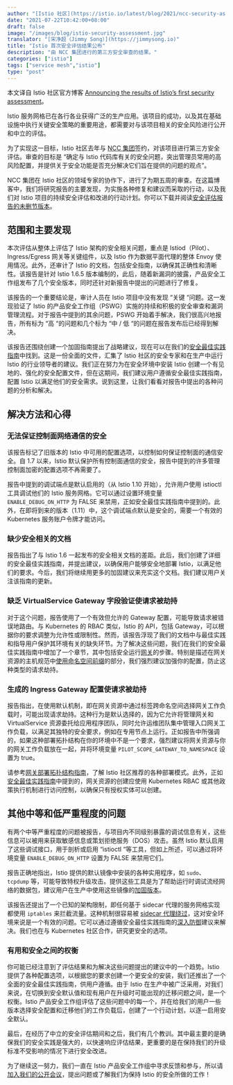 ```yaml
---
author: "[Istio 社区](https://istio.io/latest/blog/2021/ncc-security-assessment/)"
date: "2021-07-22T10:42:00+08:00"
draft: false
image: "/images/blog/istio-security-assessment.jpg"
translator: "[宋净超（Jimmy Song）](https://jimmysong.io)"
title: "Istio 首次安全评估结果公布"
description: "由 NCC 集团进行的第三方安全审查的结果。"
categories: ["istio"]
tags: ["service mesh","istio"]
type: "post"
---
```


本文译自 Istio 社区官方博客 [Announcing the results of Istio’s first security assessment](https://istio.io/latest/blog/2021/ncc-security-assessment/)。

Istio 服务网格已在各行各业获得广泛的生产应用。该项目的成功，以及其在基础设施中执行关键安全策略的重要用途，都需要对与该项目相关的安全风险进行公开和中立的评估。

为了实现这一目标，Istio 社区去年与 [NCC 集团](https://www.nccgroup.com/)签约，对该项目进行第三方安全评估。审查的目标是 “确定与 Istio 代码库有关的安全问题，突出管理员常用的高风险配置，并提供关于安全功能是否充分解决它们旨在提供的问题的观点”。

NCC 集团在 Istio 社区的领域专家的协作下，进行了为期五周的审查。在这篇博客中，我们将研究报告的主要发现，为实施各种修复和建议而采取的行动，以及我们对 Istio 项目的持续安全评估和改进的行动计划。你可以下载并阅读[安全评估报告的未删节版本](https://istio.io/latest/blog/2021/ncc-security-assessment/NCC_Group_Google_GOIST2005_Report_2020-08-06_v1.1.pdf)。

## 范围和主要发现

本次评估从整体上评估了 Istio 架构的安全相关问题，重点是 Istiod（Pilot）、Ingress/Egress 网关等关键组件，以及 Istio 作为数据平面代理的整体 Envoy 使用情况。此外，还审计了 Istio 的文档，包括安全指南，以确保其正确性和清晰性。该报告是针对 Istio 1.6.5 版本编制的，此后，随着新漏洞的披露，产品安全工作组发布了几个安全版本，同时还针对新报告中提出的问题进行了修复。

该报告的一个重要结论是，审计人员在 Istio 项目中没有发现 “关键 “问题。这一发现验证了 Istio 的产品安全工作组（PSWG）实施的持续和积极的安全审查和漏洞管理流程。对于报告中提到的其余问题，PSWG 开始着手解决，我们很高兴地报告，所有标为 “高 “的问题和几个标为 “中 / 低 “的问题在报告发布后已经得到解决。

该报告还围绕创建一个加固指南提出了战略建议，现在可以在我们的[安全最佳实践指南](https://istio.io/latest/docs/ops/best-practices/security/)中找到。这是一份全面的文件，汇集了 Istio 社区的安全专家和在生产中运行 Istio 的行业领导者的建议。我们正在努力为在安全环境中安装 Istio 创建一个有见地的、强化的安全配置文件，但在这期间，我们建议用户遵循安全最佳实践指南，配置 Istio 以满足他们的安全需求。说到这里，让我们看看对报告中提出的各种问题的分析和解决。

## 解决方法和心得

### 无法保证控制面网络通信的安全

该报告标记了旧版本的 Istio 中可用的配置选项，以控制如何保证控制面的通信安全。自 1.7 以来，Istio 默认保护所有控制面通信的安全，报告中提到的许多管理控制面加密的配置选项不再需要了。

报告中提到的调试端点是默认启用的（从 Istio 1.10 开始），允许用户使用 istioctl 工具调试他们的 Istio 服务网格。它可以通过设置环境变量 `ENABLE_DEBUG_ON_HTTP` 为 FALSE 来禁用，正如安全最佳实践指南中提到的。此外，在即将到来的版本（1.11）中，这个调试端点默认是安全的，需要一个有效的 Kubernetes 服务账户令牌才能访问。

### 缺少安全相关的文档

报告指出了与 Istio 1.6 一起发布的安全相关文档的差距。此后，我们创建了详细的安全最佳实践指南，并提出建议，以确保用户能够安全地部署 Istio，以满足他们的要求。今后，我们将继续用更多的加固建议来充实这个文档。我们建议用户关注该指南的更新。

### 缺乏 VirtualService Gateway 字段验证使请求被劫持

对于这个问题，报告使用了一个有效但允许的 Gateway 配置，可能导致请求被错误地路由。与 Kubernetes 的 RBAC 类似，Istio 的 API，包括 Gateway，可以根据你的要求调整为允许性或限制性。然而，该报告浮现了我们的文档中与最佳实践和指导用户保护其环境有关的缺失环节。为了解决这些问题，我们在我们的安全最佳实践指南中增加了一个章节，其中包括安全运行[网关](https://istio.io/latest/docs/ops/best-practices/security/#gateways)的步骤。特别是描述在网关资源的主机规范中[使用命名空间前缀](https://istio.io/latest/docs/ops/best-practices/security/#avoid-overly-broad-hosts-configurations)的部分，我们强烈建议加强你的配置，防止这种类型的请求劫持。

### 生成的 Ingress Gateway 配置使请求被劫持

报告指出，在使用默认机制，即在网关资源中通过标签跨命名空间选择网关工作负载时，可能出现请求劫持。这种行为是默认选择的，因为它允许将管理网关和 VirtualService 资源委托给应用程序团队，同时允许运维团队集中管理入口网关工作负载，以满足其独特的安全要求，例如在专用节点上运行。正如报告中所强调的，如果这种部署拓扑结构在你的环境中不是一个要求，强烈建议将网关资源与你的网关工作负载放在一起，并将环境变量 `PILOT_SCOPE_GATEWAY_TO_NAMESPACE` 设置为 true。

请参考[网关部署拓扑结构指南](https://istio.io/latest/docs/setup/additional-setup/gateway/#gateway-deployment-topologies)，了解 Istio 社区推荐的各种部署模式。此外，正如[安全最佳实践指南](https://istio.io/latest/docs/ops/best-practices/security/#restrict-gateway-creation-privileges)中提到的，网关资源的创建应使用 Kubernetes RBAC 或其他政策执行机制进行访问控制，以确保只有授权实体可以创建。

## 其他中等和低严重程度的问题

有两个中等严重程度的问题被报告，与项目内不同级别暴露的调试信息有关，这些信息可以被用来获取敏感信息或策划拒绝服务（DOS）攻击。虽然 Istio 默认启用了这些调试接口，用于剖析或启用 “istioctl “等工具，但如上所述，可以通过将环境变量 `ENABLE_DEBUG_ON_HTTP` 设置为 FALSE 来禁用它们。

报告正确地指出，Istio 提供的默认镜像中安装的各种实用程序，如 `sudo`、`tcpdump` 等，可能导致特权升级攻击。提供这些工具是为了帮助运行时调试流经网络的数据包，建议用户在生产中使用这些镜像的[加固版本](https://istio.io/latest/docs/ops/configuration/security/harden-docker-images/)。

该报告还提出了一个已知的架构限制，即任何基于 sidecar 代理的服务网格实现都使用 `iptables` 来拦截流量。这种机制很容易被 [sidecar 代理绕过](https://istio.io/latest/docs/ops/best-practices/security/#understand-traffic-capture-limitations)，这对安全环境来说是一个有效的问题。它可以通过遵循安全最佳实践指南的[深入防御](https://istio.io/latest/docs/ops/best-practices/security/#defense-in-depth-with-networkpolicy)建议来解决。我们也在与 Kubernetes 社区合作，研究更安全的选项。

### 有用和安全之间的权衡

你可能已经注意到了评估结果和为解决这些问题提出的建议中的一个趋势。Istio 提供了各种配置选项，以根据您的要求创建一个更安全的安装，我们还推出了一个全面的安全最佳实践指南，供用户遵循。由于 Istio 在生产中被广泛采用，对我们来说，在切换到安全默认值和现有用户在升级时可能出现的迁移问题之间，是一个权衡。Istio 产品安全工作组评估了这些问题中的每一个，并在给我们的用户一些版本选择安全配置和迁移他们的工作负载后，创建了一个行动计划，以逐一启用安全默认。

最后，在经历了中立的安全评估期间和之后，我们有几个教训。其中最主要的是确保我们的安全实践是强大的，以快速响应评估结果，更重要的是在保持我们的升级标准不受影响的情况下进行安全改进。

为了继续这一努力，我们一直在 Istio 产品安全工作组中寻求反馈和参与，所以请[加入我们的公开会议](https://github.com/istio/community/blob/master/WORKING-GROUPS.md)，提出问题或了解我们为保持 Istio 的安全所做的工作！
